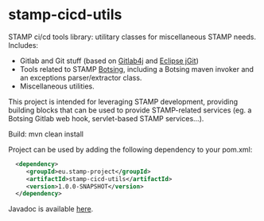 # stamp-cicd-utils
STAMP ci/cd tools library: utilitary classes for miscellaneous STAMP needs.
Includes:
* Gitlab and Git stuff (based on [Gitlab4j](https://github.com/gmessner/gitlab4j-api) and [Eclipse jGit](https://www.eclipse.org/jgit/))
* Tools related to STAMP [Botsing](https://github.com/STAMP-project/botsing), including a Botsing maven invoker and an exceptions parser/extractor class.
* Miscellaneous utilities.

This project is intended for leveraging STAMP development, providing building blocks that can be used to provide STAMP-related services (eg. a Botsing Gitlab web hook, servlet-based STAMP services...).

Build: mvn clean install

Project can be used by adding the following dependency to your pom.xml:

```xml
  <dependency>
     <groupId>eu.stamp-project</groupId>
     <artifactId>stamp-cicd-utils</artifactId>
     <version>1.0.0-SNAPSHOT</version>
  </dependency>
```

Javadoc is available [here](https://stamp-project.github.io/stamp-cicd-utils/apidocs/index.html).
